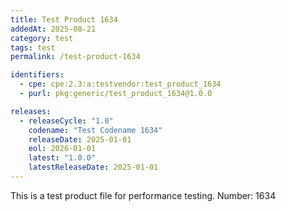 ```yaml
---
title: Test Product 1634
addedAt: 2025-08-21
category: test
tags: test
permalink: /test-product-1634

identifiers:
  - cpe: cpe:2.3:a:testvendor:test_product_1634
  - purl: pkg:generic/test_product_1634@1.0.0

releases:
  - releaseCycle: "1.0"
    codename: "Test Codename 1634"
    releaseDate: 2025-01-01
    eol: 2026-01-01
    latest: "1.0.0"
    latestReleaseDate: 2025-01-01
---
```


This is a test product file for performance testing. Number: 1634
